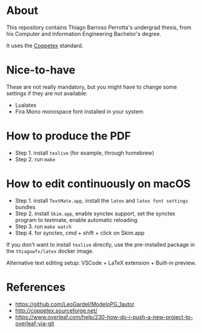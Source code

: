 About
=====

This repository contains Thiago Barroso Perrotta's undergrad thesis, from his
Computer and Information Engineering Bachelor's degree.

It uses the [Coppetex](http://coppetex.sourceforge.net/) standard.

Nice-to-have
============

These are not really mandatory, but you might have to change some settings if
they are not available:

* Lualatex
* Fira Mono monospace font installed in your system

How to produce the PDF
======================

- Step 1. install `texlive` (for example, through homebrew)
- Step 2. run `make`

How to edit continuously on macOS
=================================

- Step 1. install `TextMate.app`, install the `latex` and `latex font settings` bundles
- Step 2. install `Skim.app`, enable synctex support, set the synctex program to textmate, enable automatic reloading
- Step 3. run `make watch`
- Step 4. for synctex, cmd + shift + click on Skim.app

If you don't want to install `texlive` directly, use the pre-installed package in the `thiagowfx/latex` docker image.

Alternative text editing setup: VSCode + LaTeX extension + Built-in preview.

References
==========

* https://github.com/LeoGardel/ModeloPG_1autor
* http://coppetex.sourceforge.net/
* https://www.overleaf.com/help/230-how-do-i-push-a-new-project-to-overleaf-via-git
